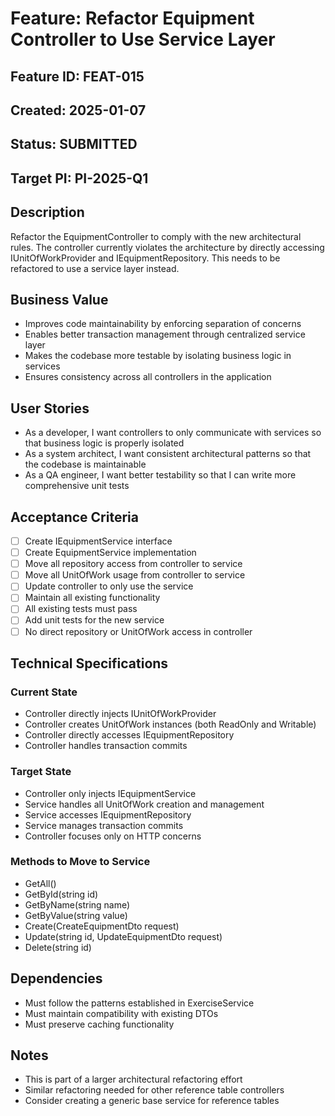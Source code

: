 # Feature: Refactor Equipment Controller to Use Service Layer

## Feature ID: FEAT-015
## Created: 2025-01-07
## Status: SUBMITTED
## Target PI: PI-2025-Q1

## Description
Refactor the EquipmentController to comply with the new architectural rules. The controller currently violates the architecture by directly accessing IUnitOfWorkProvider and IEquipmentRepository. This needs to be refactored to use a service layer instead.

## Business Value
- Improves code maintainability by enforcing separation of concerns
- Enables better transaction management through centralized service layer
- Makes the codebase more testable by isolating business logic in services
- Ensures consistency across all controllers in the application

## User Stories
- As a developer, I want controllers to only communicate with services so that business logic is properly isolated
- As a system architect, I want consistent architectural patterns so that the codebase is maintainable
- As a QA engineer, I want better testability so that I can write more comprehensive unit tests

## Acceptance Criteria
- [ ] Create IEquipmentService interface
- [ ] Create EquipmentService implementation
- [ ] Move all repository access from controller to service
- [ ] Move all UnitOfWork usage from controller to service
- [ ] Update controller to only use the service
- [ ] Maintain all existing functionality
- [ ] All existing tests must pass
- [ ] Add unit tests for the new service
- [ ] No direct repository or UnitOfWork access in controller

## Technical Specifications
### Current State
- Controller directly injects IUnitOfWorkProvider<FitnessDbContext>
- Controller creates UnitOfWork instances (both ReadOnly and Writable)
- Controller directly accesses IEquipmentRepository
- Controller handles transaction commits

### Target State
- Controller only injects IEquipmentService
- Service handles all UnitOfWork creation and management
- Service accesses IEquipmentRepository
- Service manages transaction commits
- Controller focuses only on HTTP concerns

### Methods to Move to Service
- GetAll()
- GetById(string id)
- GetByName(string name)
- GetByValue(string value)
- Create(CreateEquipmentDto request)
- Update(string id, UpdateEquipmentDto request)
- Delete(string id)

## Dependencies
- Must follow the patterns established in ExerciseService
- Must maintain compatibility with existing DTOs
- Must preserve caching functionality

## Notes
- This is part of a larger architectural refactoring effort
- Similar refactoring needed for other reference table controllers
- Consider creating a generic base service for reference tables